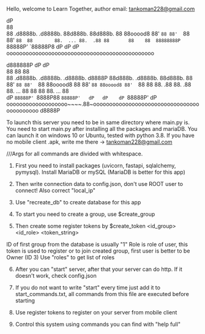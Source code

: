 Hello, welcome to Learn Together, author email: tankoman228@gmail.com

dP                                            
88                                            
88        .d8888b. .d8888b. 88d888b. 88d888b. 
88        88ooood8 88'  `88 88'  `88 88'  `88 
88        88.  ... 88.  .88 88       88    88 
88888888P `88888P' `88888P8 dP       dP    dP 
oooooooooooooooooooooooooooooooooooooooooooooo
                                              
d888888P                              dP   dP                         
   88                                 88   88                         
   88    .d8888b. .d8888b. .d8888b. d8888P 88d888b. .d8888b. 88d888b. 
   88    88'  `88 88'  `88 88ooood8   88   88'  `88 88ooood8 88'  `88 
   88    88.  .88 88.  .88 88.  ...   88   88    88 88.  ... 88       
   dP    `88888P' `8888P88 `88888P'   dP   dP    dP `88888P' dP       
ooooooooooooooooooo~~~~.88~ooooooooooooooooooooooooooooooooooooooooooo
                   d8888P      


To launch this server you need to be in same directory where main.py is. You need to start main.py after installing all the packages and mariaDB. You can launch it on windows 10 or Ubuntu, tested with python 3.8. If you have no mobile client .apk, write me there -> tankoman228@gmail.com

///Args for all commands are divided with whitespace.

1. First you need to install packages (uvicorn, fastapi, sqlalchemy, pymysql). Install MariaDB or mySQL (MariaDB is better for this app)

2. Then write connection data to config.json, don't use ROOT user to connect! Also correct "local_ip"

3. Use "recreate_db" to create database for this app

4. To start you need to create a group, use
$create_group <group name>

5. Then create some register tokens by
$create_token <id_group> <id_role> <token_string>

ID of first group from the database is usually "1"
Role is role of user, this token is used to register or to join created group, first user is better to be Owner (ID 3)
Use "roles" to get list of roles

6. After you can "start" server, after that your server can do http. If it doesn't work, check config.json

7. If you do not want to write "start" every time just add it to start_commands.txt, all commands from this file are executed before starting

8. Use register tokens to register on your server from mobile client

9. Control this system using commands you can find with "help full"